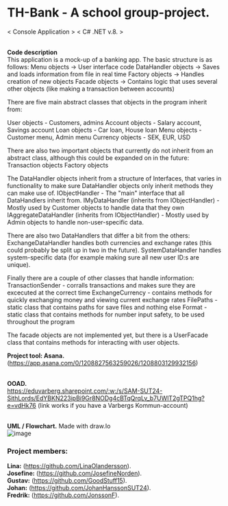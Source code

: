  # **TH-Bank - A school group-project.**

< Console Application >
< C# .NET v.8. >


<br>**Code description**<br/>
This application is a mock-up of a banking app. The basic structure is as follows:
Menu objects -> User interface code
DataHandler objects -> Saves and loads information from file in real time
Factory objects -> Handles creation of new objects
Facade objects -> Contains logic that uses several other objects (like making a transaction between accounts)

There are five main abstract classes that objects in the program inherit from:

User objects - Customers, admins
Account objects - Salary account, Savings account
Loan objects - Car loan, House loan
Menu objects - Customer menu, Admin menu
Currency objects - SEK, EUR, USD

There are also two important objects that currently do not inherit from an abstract class,
although this could be expanded on in the future:
Transaction objects
Factory objects

The DataHandler objects inherit from a structure of Interfaces, that varies in functionality
to make sure DataHandler objects only inherit methods they can make use of.
IObjectHandler - The "main" interface that all DataHandlers inherit from. 
IMyDataHandler (inherits from IObjectHandler) - Mostly used by Customer objects to handle data that they own
IAggregateDataHandler (inherits from IObjectHandler) - Mostly used by Admin objects to handle non-user-specific data.

There are also two DataHandlers that differ a bit from the others:
ExchangeDataHandler handles both currencies and exchange rates (this could probably be split up in two in the future).
SystemDataHandler handles system-specific data (for example making sure all new user ID:s are unique).

Finally there are a couple of other classes that handle information:
TransactionSender - corralls transactions and makes sure they are excecuted at the correct time
ExchangeCurrency - contains methods for quickly exchanging money and viewing current exchange rates
FilePaths - static class that contains paths for save files and nothing else
Format - static class that contains methods for number input safety, to be used throughout the program

The facade objects are not implemented yet, but there is a UserFacade class that contains methods for
interacting with user objects.



**Project tool: Asana.**<br/>
(https://app.asana.com/0/1208827563259026/1208803129932156)<br/>

<br>**OOAD.**<br/>
https://eduvarberg.sharepoint.com/:w:/s/SAM-SUT24-SithLords/EdYBKN223ipBi9Gr8NODg4cBTqQrqLv_b7UWlT2gTPQ1hg?e=vdHk76
(link works if you have a Varbergs Kommun-account)

<br>**UML / Flowchart.** Made with draw.Io<br/>
![image](https://github.com/user-attachments/assets/db3f4aba-2587-4146-9657-3789d3955ec3)





 ### **Project members:**
 **Lina:** (https://github.com/LinaOlandersson).<br/>
 **Josefine:** (https://github.com/JosefineNorden).<br/>
 **Gustav:** (https://github.com/GoodStuff15).<br/>
 **Johan:** (https://github.com/JohanHanssonSUT24).<br/>
 **Fredrik:** (https://github.com/JonssonF).
